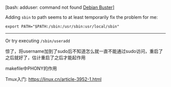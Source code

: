 

[bash: adduser: command not found [Debian Buster\]](https://unix.stackexchange.com/questions/565665/bash-adduser-command-not-found-debian-buster)

Adding `sbin` to path seems to at least temporarily fix the problem for me:

```
export PATH="$PATH:/sbin:/usr/sbin:usr/local/sbin"
```

------

Or try executing `/sbin/useradd`



惊了，将username加到了sudo后不知道怎么就一直不能通过sudo访问，重启了之后就好了，估计重启了之后才能起作用

makefile中PHONY的作用

Tmux入门: https://linux.cn/article-3952-1.html





